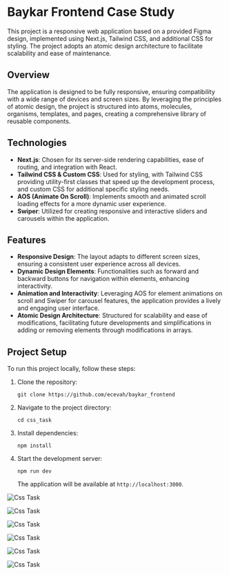 # Baykar Frontend Case Study

This project is a responsive web application based on a provided Figma design, implemented using Next.js, Tailwind CSS, and additional CSS for styling. The project adopts an atomic design architecture to facilitate scalability and ease of maintenance.

## Overview

The application is designed to be fully responsive, ensuring compatibility with a wide range of devices and screen sizes. By leveraging the principles of atomic design, the project is structured into atoms, molecules, organisms, templates, and pages, creating a comprehensive library of reusable components.

## Technologies

- **Next.js**: Chosen for its server-side rendering capabilities, ease of routing, and integration with React.
- **Tailwind CSS & Custom CSS**: Used for styling, with Tailwind CSS providing utility-first classes that speed up the development process, and custom CSS for additional specific styling needs.
- **AOS (Animate On Scroll)**: Implements smooth and animated scroll loading effects for a more dynamic user experience.
- **Swiper**: Utilized for creating responsive and interactive sliders and carousels within the application.

## Features

- **Responsive Design**: The layout adapts to different screen sizes, ensuring a consistent user experience across all devices.
- **Dynamic Design Elements**: Functionalities such as forward and backward buttons for navigation within elements, enhancing interactivity.
- **Animation and Interactivity**: Leveraging AOS for element animations on scroll and Swiper for carousel features, the application provides a lively and engaging user interface.
- **Atomic Design Architecture**: Structured for scalability and ease of modifications, facilitating future developments and simplifications in adding or removing elements through modifications in arrays.

## Project Setup

To run this project locally, follow these steps:

1. Clone the repository:
   ```
   git clone https://github.com/ecevah/baykar_frontend
   ```
2. Navigate to the project directory:
   ```
   cd css_task
   ```
3. Install dependencies:
   ```
   npm install
   ```
4. Start the development server:
   ```
   npm run dev
   ```
   The application will be available at `http://localhost:3000`.

![Css Task](https://github.com/ecevah/baykar_frontend/blob/main/css_task/public/screenshots/Ekran%20Resmi%202024-03-09%2012.34.40.png "CSS Task")

![Css Task](https://github.com/ecevah/baykar_frontend/blob/main/css_task/public/screenshots/Ekran%20Resmi%202024-03-09%2012.35.08.png "CSS Task")

![Css Task](https://github.com/ecevah/baykar_frontend/blob/main/css_task/public/screenshots/Ekran%20Resmi%202024-03-09%2012.35.02.png "CSS Task")

![Css Task](https://github.com/ecevah/baykar_frontend/blob/main/css_task/public/screenshots/Ekran%20Resmi%202024-03-09%2012.35.58.png "CSS Task")

![Css Task](https://github.com/ecevah/baykar_frontend/blob/main/css_task/public/screenshots/Ekran%20Resmi%202024-03-09%2012.34.49.png "CSS Task")

![Css Task](https://github.com/ecevah/baykar_frontend/blob/main/css_task/public/screenshots/Ekran%20Resmi%202024-03-09%2012.35.55.png "CSS Task")
